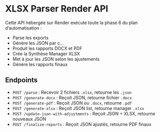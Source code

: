 
# XLSX Parser Render API

Cette API hébergée sur Render exécute toute la phase 6 du plan d’automatisation :
- Parse les exports
- Génère les JSON par c...
- Produit les rapports DOCX et PDF
- Crée la Synthèse Manager XLSX
- Met à jour les JSON selon les ajustements
- Génère les rapports finaux

## Endpoints

- `POST /parse` : Recevoir 2 fichiers `.xlsx`, retourne les `.json`
- `POST /generate-docx` : Reçoit JSON, retourne fichier `.docx`
- `POST /generate-pdf` : Reçoit JSON ou `.docx`, retourne `.pdf`
- `POST /generate-xlsx` : Reçoit JSON list, retourne manager `.xlsx`
- `POST /update-json-with-adjustments` : Reçoit JSON + XLSX, retourne nouveaux JSON
- `POST /finalize-reports` : Reçoit JSON ajustés, retourne PDF finaux
